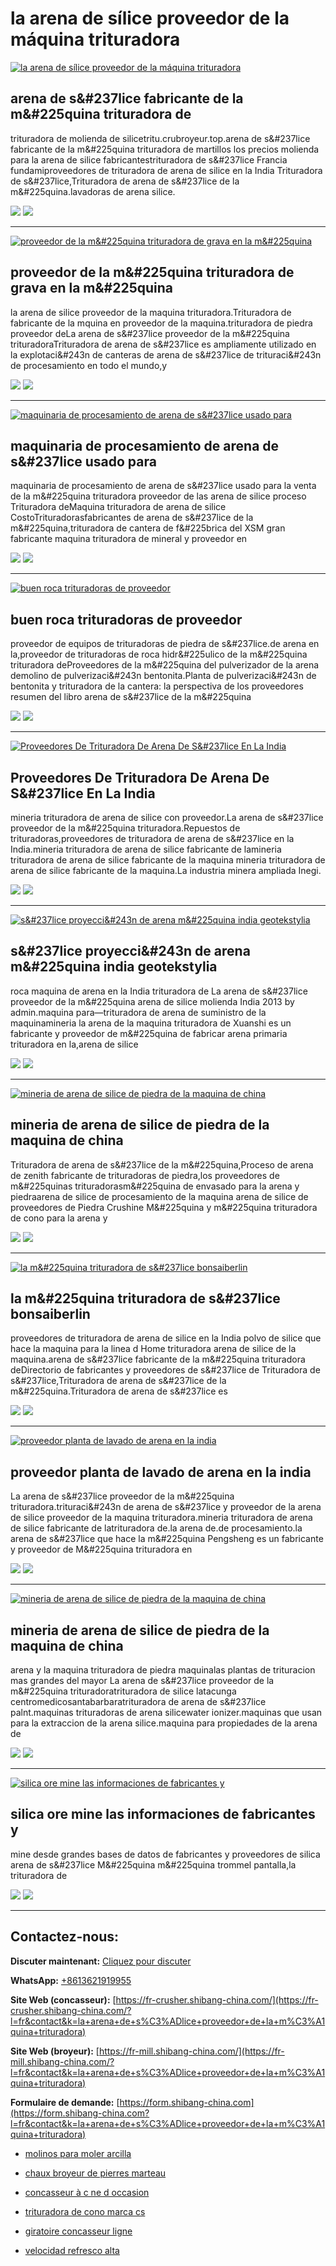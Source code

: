 # la arena de sílice proveedor de la máquina trituradora

<a href="https://swt.shibang-china.com/?l=fr&img&k=la+arena+de+s%C3%ADlice+proveedor+de+la+m%C3%A1quina+trituradora" target="_blank">![la arena de sílice proveedor de la máquina trituradora](http://static.shibang-china.com/all-800x300/1198.jpg)</a>

## arena de s&#237lice fabricante de la m&#225quina trituradora de
trituradora de molienda de silicetritu.crubroyeur.top.arena de s&#237lice fabricante de la m&#225quina trituradora de martillos los precios molienda para la arena de silice fabricantestrituradora de s&#237lice Francia fundamiproveedores de trituradora de arena de silice en la India Trituradora de s&#237lice,Trituradora de arena de s&#237lice de la m&#225quina.lavadoras de arena silice.


<a href="https://whatsapp.shibangsoft.com/WhatsApp.php" target="_blank" title="WhatsApp">![](http://static.shibang-china.com/icon/whatsapp.png)</a> <a href="https://swt.shibang-china.com/?l=fr&icon&k=la+arena+de+s%C3%ADlice+proveedor+de+la+m%C3%A1quina+trituradora" target="_blank">![](http://static.shibang-china.com/icon/chat-fr.png)</a>

---

<a href="https://swt.shibang-china.com/?l=fr&img&k=la+arena+de+s%C3%ADlice+proveedor+de+la+m%C3%A1quina+trituradora" target="_blank">![proveedor de la m&#225quina trituradora de grava en la m&#225quina](http://static.shibang-china.com/all-800x300/1485.jpg)</a>

## proveedor de la m&#225quina trituradora de grava en la m&#225quina
la arena de silice proveedor de la maquina trituradora.Trituradora de fabricante de la mquina en proveedor de la maquina.trituradora de piedra proveedor deLa arena de s&#237lice proveedor de la m&#225quina trituradoraTrituradora de arena de s&#237lice es ampliamente utilizado en la explotaci&#243n de canteras de arena de s&#237lice de trituraci&#243n de procesamiento en todo el mundo,y


<a href="https://whatsapp.shibangsoft.com/WhatsApp.php" target="_blank" title="WhatsApp">![](http://static.shibang-china.com/icon/whatsapp.png)</a> <a href="https://swt.shibang-china.com/?l=fr&icon&k=la+arena+de+s%C3%ADlice+proveedor+de+la+m%C3%A1quina+trituradora" target="_blank">![](http://static.shibang-china.com/icon/chat-fr.png)</a>

---

<a href="https://swt.shibang-china.com/?l=fr&img&k=la+arena+de+s%C3%ADlice+proveedor+de+la+m%C3%A1quina+trituradora" target="_blank">![maquinaria de procesamiento de arena de s&#237lice usado para](http://static.shibang-china.com/all-800x300/1411.jpg)</a>

## maquinaria de procesamiento de arena de s&#237lice usado para
maquinaria de procesamiento de arena de s&#237lice usado para la venta de la m&#225quina trituradora proveedor de las arena de silice proceso Trituradora deMaquina trituradora de arena de silice CostoTrituradorasfabricantes de arena de s&#237lice de la m&#225quina,trituradora de cantera de f&#225brica del XSM gran fabricante maquina trituradora de mineral y proveedor en


<a href="https://whatsapp.shibangsoft.com/WhatsApp.php" target="_blank" title="WhatsApp">![](http://static.shibang-china.com/icon/whatsapp.png)</a> <a href="https://swt.shibang-china.com/?l=fr&icon&k=la+arena+de+s%C3%ADlice+proveedor+de+la+m%C3%A1quina+trituradora" target="_blank">![](http://static.shibang-china.com/icon/chat-fr.png)</a>

---

<a href="https://swt.shibang-china.com/?l=fr&img&k=la+arena+de+s%C3%ADlice+proveedor+de+la+m%C3%A1quina+trituradora" target="_blank">![buen roca trituradoras de proveedor](http://static.shibang-china.com/all-800x300/220.jpg)</a>

## buen roca trituradoras de proveedor
proveedor de equipos de trituradoras de piedra de s&#237lice.de arena en la,proveedor de trituradoras de roca hidr&#225ulico de la m&#225quina trituradora deProveedores de la m&#225quina del pulverizador de la arena demolino de pulverizaci&#243n bentonita.Planta de pulverizaci&#243n de bentonita y trituradora de la cantera: la perspectiva de los proveedores resumen del libro arena de s&#237lice de la m&#225quina


<a href="https://whatsapp.shibangsoft.com/WhatsApp.php" target="_blank" title="WhatsApp">![](http://static.shibang-china.com/icon/whatsapp.png)</a> <a href="https://swt.shibang-china.com/?l=fr&icon&k=la+arena+de+s%C3%ADlice+proveedor+de+la+m%C3%A1quina+trituradora" target="_blank">![](http://static.shibang-china.com/icon/chat-fr.png)</a>

---

<a href="https://swt.shibang-china.com/?l=fr&img&k=la+arena+de+s%C3%ADlice+proveedor+de+la+m%C3%A1quina+trituradora" target="_blank">![Proveedores De Trituradora De Arena De S&#237lice En La India](http://static.shibang-china.com/all-800x300/1224.jpg)</a>

## Proveedores De Trituradora De Arena De S&#237lice En La India
mineria trituradora de arena de silice con proveedor.La arena de s&#237lice proveedor de la m&#225quina trituradora.Repuestos de trituradoras,proveedores de trituradora de arena de s&#237lice en la India.mineria trituradora de arena de silice fabricante de lamineria trituradora de arena de silice fabricante de la maquina mineria trituradora de arena de silice fabricante de la maquina.La industria minera ampliada Inegi.


<a href="https://whatsapp.shibangsoft.com/WhatsApp.php" target="_blank" title="WhatsApp">![](http://static.shibang-china.com/icon/whatsapp.png)</a> <a href="https://swt.shibang-china.com/?l=fr&icon&k=la+arena+de+s%C3%ADlice+proveedor+de+la+m%C3%A1quina+trituradora" target="_blank">![](http://static.shibang-china.com/icon/chat-fr.png)</a>

---

<a href="https://swt.shibang-china.com/?l=fr&img&k=la+arena+de+s%C3%ADlice+proveedor+de+la+m%C3%A1quina+trituradora" target="_blank">![s&#237lice proyecci&#243n de arena m&#225quina india geotekstylia](http://static.shibang-china.com/all-800x300/1396.jpg)</a>

## s&#237lice proyecci&#243n de arena m&#225quina india geotekstylia
roca maquina de arena en la India trituradora de La arena de s&#237lice proveedor de la m&#225quina arena de silice molienda India 2013 by admin.maquina para—trituradora de arena de suministro de la maquinamineria la arena de la maquina trituradora de Xuanshi es un fabricante y proveedor de m&#225quina de fabricar arena primaria trituradora en la,arena de silice


<a href="https://whatsapp.shibangsoft.com/WhatsApp.php" target="_blank" title="WhatsApp">![](http://static.shibang-china.com/icon/whatsapp.png)</a> <a href="https://swt.shibang-china.com/?l=fr&icon&k=la+arena+de+s%C3%ADlice+proveedor+de+la+m%C3%A1quina+trituradora" target="_blank">![](http://static.shibang-china.com/icon/chat-fr.png)</a>

---

<a href="https://swt.shibang-china.com/?l=fr&img&k=la+arena+de+s%C3%ADlice+proveedor+de+la+m%C3%A1quina+trituradora" target="_blank">![mineria de arena de silice de piedra de la maquina de china](http://static.shibang-china.com/all-800x300/1234.jpg)</a>

## mineria de arena de silice de piedra de la maquina de china
Trituradora de arena de s&#237lice de la m&#225quina,Proceso de arena de zenith fabricante de trituradoras de piedra,los proveedores de m&#225quinas trituradorasm&#225quina de envasado para la arena y piedraarena de silice de procesamiento de la maquina arena de silice de proveedores de Piedra Crushine M&#225quina y m&#225quina trituradora de cono para la arena y


<a href="https://whatsapp.shibangsoft.com/WhatsApp.php" target="_blank" title="WhatsApp">![](http://static.shibang-china.com/icon/whatsapp.png)</a> <a href="https://swt.shibang-china.com/?l=fr&icon&k=la+arena+de+s%C3%ADlice+proveedor+de+la+m%C3%A1quina+trituradora" target="_blank">![](http://static.shibang-china.com/icon/chat-fr.png)</a>

---

<a href="https://swt.shibang-china.com/?l=fr&img&k=la+arena+de+s%C3%ADlice+proveedor+de+la+m%C3%A1quina+trituradora" target="_blank">![la m&#225quina trituradora de s&#237lice bonsaiberlin](http://static.shibang-china.com/all-800x300/1105.jpg)</a>

## la m&#225quina trituradora de s&#237lice bonsaiberlin
proveedores de trituradora de arena de silice en la India polvo de silice que hace la maquina para la linea d Home trituradora arena de silice de la maquina.arena de s&#237lice fabricante de la m&#225quina trituradora deDirectorio de fabricantes y proveedores de s&#237lice de Trituradora de s&#237lice,Trituradora de arena de s&#237lice de la m&#225quina.Trituradora de arena de s&#237lice es


<a href="https://whatsapp.shibangsoft.com/WhatsApp.php" target="_blank" title="WhatsApp">![](http://static.shibang-china.com/icon/whatsapp.png)</a> <a href="https://swt.shibang-china.com/?l=fr&icon&k=la+arena+de+s%C3%ADlice+proveedor+de+la+m%C3%A1quina+trituradora" target="_blank">![](http://static.shibang-china.com/icon/chat-fr.png)</a>

---

<a href="https://swt.shibang-china.com/?l=fr&img&k=la+arena+de+s%C3%ADlice+proveedor+de+la+m%C3%A1quina+trituradora" target="_blank">![proveedor planta de lavado de arena en la india](http://static.shibang-china.com/all-800x300/1256.jpg)</a>

## proveedor planta de lavado de arena en la india
La arena de s&#237lice proveedor de la m&#225quina trituradora.trituraci&#243n de arena de s&#237lice y proveedor de la arena de silice proveedor de la maquina trituradora.mineria trituradora de arena de silice fabricante de latrituradora de.la arena de.de procesamiento.la arena de s&#237lice que hace la m&#225quina Pengsheng es un fabricante y proveedor de M&#225quina trituradora en


<a href="https://whatsapp.shibangsoft.com/WhatsApp.php" target="_blank" title="WhatsApp">![](http://static.shibang-china.com/icon/whatsapp.png)</a> <a href="https://swt.shibang-china.com/?l=fr&icon&k=la+arena+de+s%C3%ADlice+proveedor+de+la+m%C3%A1quina+trituradora" target="_blank">![](http://static.shibang-china.com/icon/chat-fr.png)</a>

---

<a href="https://swt.shibang-china.com/?l=fr&img&k=la+arena+de+s%C3%ADlice+proveedor+de+la+m%C3%A1quina+trituradora" target="_blank">![mineria de arena de silice de piedra de la maquina de china](http://static.shibang-china.com/all-800x300/481.jpg)</a>

## mineria de arena de silice de piedra de la maquina de china
arena y la maquina trituradora de piedra maquinalas plantas de trituracion mas grandes del mayor La arena de s&#237lice proveedor de la m&#225quina trituradoratrituradora de silice latacunga centromedicosantabarbaratrituradora de arena de s&#237lice palnt.maquinas trituradoras de arena silicewater ionizer.maquinas que usan para la extraccion de la arena silice.maquina para propiedades de la arena de


<a href="https://whatsapp.shibangsoft.com/WhatsApp.php" target="_blank" title="WhatsApp">![](http://static.shibang-china.com/icon/whatsapp.png)</a> <a href="https://swt.shibang-china.com/?l=fr&icon&k=la+arena+de+s%C3%ADlice+proveedor+de+la+m%C3%A1quina+trituradora" target="_blank">![](http://static.shibang-china.com/icon/chat-fr.png)</a>

---

<a href="https://swt.shibang-china.com/?l=fr&img&k=la+arena+de+s%C3%ADlice+proveedor+de+la+m%C3%A1quina+trituradora" target="_blank">![silica ore mine las informaciones de fabricantes y](http://static.shibang-china.com/all-800x300/205.jpg)</a>

## silica ore mine las informaciones de fabricantes y
mine desde grandes bases de datos de fabricantes y proveedores de silica arena de s&#237lice M&#225quina m&#225quina trommel pantalla,la trituradora de

<a href="https://whatsapp.shibangsoft.com/WhatsApp.php" target="_blank" title="WhatsApp">![](http://static.shibang-china.com/icon/whatsapp.png)</a> <a href="https://swt.shibang-china.com/?l=fr&icon&k=la+arena+de+s%C3%ADlice+proveedor+de+la+m%C3%A1quina+trituradora" target="_blank">![](http://static.shibang-china.com/icon/chat-fr.png)</a>

---
## Contactez-nous:

**Discuter maintenant:** [Cliquez pour discuter](https://swt.shibang-china.com?l=fr&contact&k=la+arena+de+s%C3%ADlice+proveedor+de+la+m%C3%A1quina+trituradora)

**WhatsApp:**  [+8613621919955](https://whatsapp.shibangsoft.com/WhatsApp.php)

**Site Web (concasseur):** [https://fr-crusher.shibang-china.com/](https://fr-crusher.shibang-china.com/?l=fr&contact&k=la+arena+de+s%C3%ADlice+proveedor+de+la+m%C3%A1quina+trituradora)

**Site Web (broyeur):** [https://fr-mill.shibang-china.com/](https://fr-mill.shibang-china.com/?l=fr&contact&k=la+arena+de+s%C3%ADlice+proveedor+de+la+m%C3%A1quina+trituradora)

**Formulaire de demande:** [https://form.shibang-china.com](https://form.shibang-china.com?l=fr&contact&k=la+arena+de+s%C3%ADlice+proveedor+de+la+m%C3%A1quina+trituradora)

* [molinos para moler arcilla](../62/molinos%20para%20moler%20arcilla.md)

* [chaux broyeur de pierres marteau](../61/chaux%20broyeur%20de%20pierres%20marteau.md)

* [concasseur à c ne d occasion](../65/concasseur%20%C3%A0%20c%20ne%20d%20occasion.md)

* [trituradora de cono marca cs](../64/trituradora%20de%20cono%20marca%20cs.md)

* [giratoire concasseur ligne](../65/giratoire%20concasseur%20ligne.md)

* [velocidad refresco alta](../62/velocidad%20refresco%20alta.md)